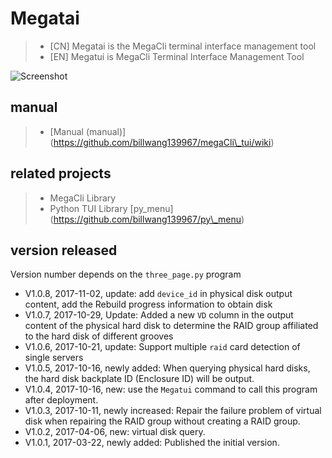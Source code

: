 # Megatai

> * [CN] Megatai is the MegaCli terminal interface management tool
> * [EN] Megatui is MegaCli Terminal Interface Management Tool

![Screenshot](images%5Clvinfo.png)

## manual

> * [Manual (manual)] (https://github.com/billwang139967/megaCli\_tui/wiki)

## related projects

> * MegaCli Library
> * Python TUI Library [py\_menu] (https://github.com/billwang139967/py\_menu)

## version released

Version number depends on the `three_page.py` program

* V1.0.8, 2017-11-02, update: add `device_id` in physical disk output content, add the Rebuild progress information to obtain disk
* V1.0.7, 2017-10-29, Update: Added a new `VD` column in the output content of the physical hard disk to determine the RAID group affiliated to the hard disk of different grooves
* V1.0.6, 2017-10-21, update: Support multiple `raid` card detection of single servers
* V1.0.5, 2017-10-16, newly added: When querying physical hard disks, the hard disk backplate ID (Enclosure ID) will be output.
* V1.0.4, 2017-10-16, new: use the `Megatui` command to call this program after deployment.
* V1.0.3, 2017-10-11, newly increased: Repair the failure problem of virtual disk when repairing the RAID group without creating a RAID group.
* V1.0.2, 2017-04-06, new: virtual disk query.
* V1.0.1, 2017-03-22, newly added: Published the initial version.